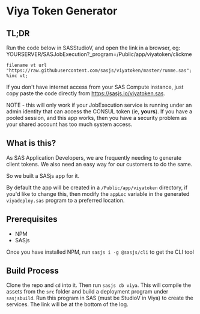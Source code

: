 # Viya Token Generator

## TL;DR

Run the code below in SASStudioV, and open the link in a browser, eg:  YOURSERVER/SASJobExecution?_program=/Public/app/viyatoken/clickme


```
filename vt url "https://raw.githubusercontent.com/sasjs/viyatoken/master/runme.sas";
%inc vt;
```

If you don't have internet access from your SAS Compute instance, just copy paste the code directly from https://sasjs.io/viyatoken.sas. 

NOTE - this will only work if your JobExecution service is running under an admin identity that can access the CONSUL token (ie, **yours**).  If you have a pooled session, and this app works, then you have a security problem as your shared account has too much system access.


## What is this?

As SAS Application Developers, we are frequently needing to generate client tokens.  We also need an easy way for our customers to do the same.

So we built a SASjs app for it.

By default the app will be created in a `/Public/app/viyatoken` directory, if you'd like to change this, then modify the `appLoc` variable in the generated `viyadeploy.sas` program to a preferred location.

## Prerequisites

* NPM
* SASjs 

Once you have installed NPM, run `sasjs i -g @sasjs/cli` to get the CLI tool

## Build Process

Clone the repo and `cd` into it.  Then run `sasjs cb viya`.  This will compile the assets from the `src` folder and build a deployment program under `sasjsbuild`.  Run this program in SAS (must be StudioV in Viya) to create the services.  The link will be at the bottom of the log.
